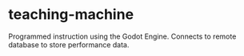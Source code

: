 # teaching-machine
Programmed instruction using the Godot Engine.  Connects to remote database to store performance data.
